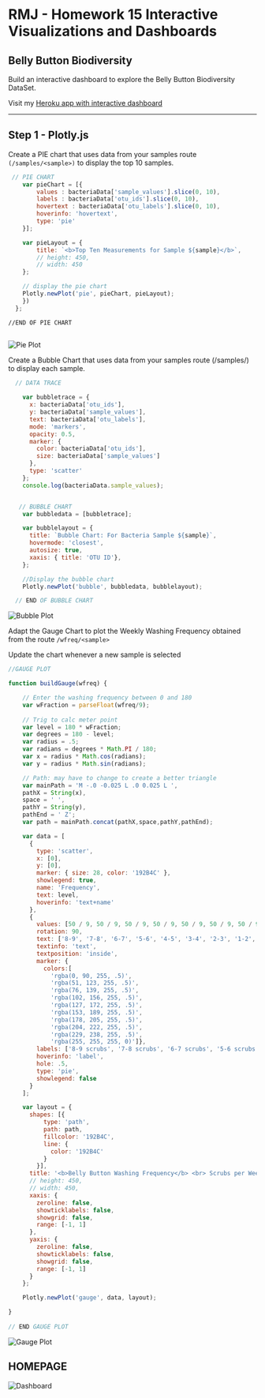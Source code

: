 
# RMJ - Homework 15 Interactive Visualizations and Dashboards

## Belly Button Biodiversity

Build an interactive dashboard to explore the Belly Button Biodiversity DataSet.

Visit my [Heroku app with interactive dashboard](https://herokubelly.herokuapp.com/)

-----------------------------------------------------------------------------------------------------------------------
## Step 1 - Plotly.js 

Create a PIE chart that uses data from your samples route ```(/samples/<sample>)``` to display the top 10 samples.

```js
 // PIE CHART
    var pieChart = [{
        values : bacteriaData['sample_values'].slice(0, 10),
        labels : bacteriaData['otu_ids'].slice(0, 10),
        hovertext : bacteriaData['otu_labels'].slice(0, 10),
        hoverinfo: 'hovertext',
        type: 'pie'
    }];

    var pieLayout = {
        title: `<b>Top Ten Measurements for Sample ${sample}</b>`,
        // height: 450,
        // width: 450
    };

    // display the pie chart
    Plotly.newPlot('pie', pieChart, pieLayout);
    })
  };

//END OF PIE CHART
    
```


![Pie Plot](static/images/piechart.png)
  
Create a Bubble Chart that uses data from your samples route (/samples/<sample>) to display each sample.

```js
  // DATA TRACE

    var bubbletrace = {
      x: bacteriaData['otu_ids'],
      y: bacteriaData['sample_values'],
      text: bacteriaData['otu_labels'],
      mode: 'markers',
      opacity: 0.5,
      marker: {
        color: bacteriaData['otu_ids'],
        size: bacteriaData['sample_values']
      },
      type: 'scatter'
    };
    console.log(bacteriaData.sample_values);


   // BUBBLE CHART
    var bubbledata = [bubbletrace];

    var bubblelayout = {
      title: `Bubble Chart: For Bacteria Sample ${sample}`,
      hovermode: 'closest',
      autosize: true,
      xaxis: { title: 'OTU ID'},
    };

    //Display the bubble chart
    Plotly.newPlot('bubble', bubbledata, bubblelayout);

  // END OF BUBBLE CHART

```

![Bubble Plot](static/images/bubbleplot.png)

Adapt the Gauge Chart to plot the Weekly Washing Frequency obtained from the route ```/wfreq/<sample>```

Update the chart whenever a new sample is selected

```js
//GAUGE PLOT

function buildGauge(wfreq) {

    // Enter the washing frequency between 0 and 180
    var wFraction = parseFloat(wfreq/9);
    
    // Trig to calc meter point
    var level = 180 * wFraction;
    var degrees = 180 - level;
    var radius = .5;
    var radians = degrees * Math.PI / 180;
    var x = radius * Math.cos(radians);
    var y = radius * Math.sin(radians);

    // Path: may have to change to create a better triangle
    var mainPath = 'M -.0 -0.025 L .0 0.025 L ',
    pathX = String(x),
    space = ' ',
    pathY = String(y),
    pathEnd = ' Z';
    var path = mainPath.concat(pathX,space,pathY,pathEnd);

    var data = [
      {
        type: 'scatter',
        x: [0],
        y: [0],
        marker: { size: 28, color: '192B4C' },
        showlegend: true,
        name: 'Frequency',
        text: level,
        hoverinfo: 'text+name'
      },
      {
        values: [50 / 9, 50 / 9, 50 / 9, 50 / 9, 50 / 9, 50 / 9, 50 / 9, 50 / 9, 50 / 9, 50],
        rotation: 90,
        text: ['8-9', '7-8', '6-7', '5-6', '4-5', '3-4', '2-3', '1-2', '0-1', ''],
        textinfo: 'text',
        textposition: 'inside',
        marker: {
          colors:[
            'rgba(0, 90, 255, .5)',
            'rgba(51, 123, 255, .5)',
            'rgba(76, 139, 255, .5)',
            'rgba(102, 156, 255, .5)', 
            'rgba(127, 172, 255, .5)',
            'rgba(153, 189, 255, .5)', 
            'rgba(178, 205, 255, .5)',
            'rgba(204, 222, 255, .5)', 
            'rgba(229, 238, 255, .5)',
            'rgba(255, 255, 255, 0)']},
        labels: ['8-9 scrubs', '7-8 scrubs', '6-7 scrubs', '5-6 scrubs','4-5 scrubs', '3-4 scrubs', '2-3 scrubs', '1-2 scrubs', '0-1 scrubs', ''],
        hoverinfo: 'label',
        hole: .5,
        type: 'pie',
        showlegend: false
      }
    ];

    var layout = {
      shapes: [{
          type: 'path',
          path: path,
          fillcolor: '192B4C',
          line: {
            color: '192B4C'
          }
        }],
      title: '<b>Belly Button Washing Frequency</b> <br> Scrubs per Week',
      // height: 450,
      // width: 450,
      xaxis: {
        zeroline: false,
        showticklabels: false,
        showgrid: false,
        range: [-1, 1]
      },
      yaxis: {
        zeroline: false,
        showticklabels: false,
        showgrid: false,
        range: [-1, 1]
      }
    };

    Plotly.newPlot('gauge', data, layout);

}
  
// END GAUGE PLOT

```

![Gauge Plot](static/images/gaugeplot.png)



## HOMEPAGE

![Dashboard](static/images/dashboard.png)

